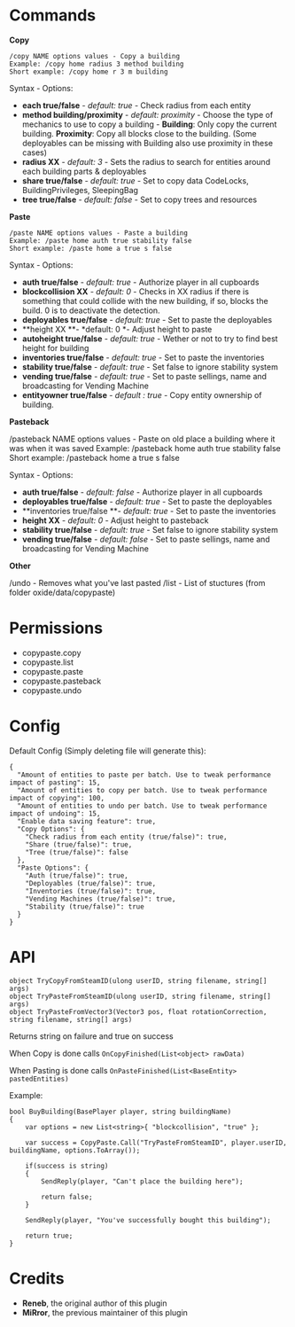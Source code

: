 # Commands
**Copy**

```
/copy NAME options values - Copy a building
Example: /copy home radius 3 method building
Short example: /copy home r 3 m building
```

Syntax - Options:

* **each true/false** - *default: true* - Check radius from each entity
* **method building/proximity** - *default: proximity* - Choose the type of mechanics to use to copy a building - **Building**: Only copy the current building. **Proximity**: Copy all blocks close to the building. (Some deployables can be missing with Building also use proximity in these cases)
* **radius XX** - *default: 3* - Sets the radius to search for entities around each building parts & deployables
* **share true/false** - *default: true* - Set to copy data CodeLocks, BuildingPrivileges, SleepingBag
* **tree true/false** - *default: false* - Set to copy trees and resources


**Paste**

```
/paste NAME options values - Paste a building
Example: /paste home auth true stability false
Short example: /paste home a true s false
```

Syntax - Options:

* **auth true/false** - *default: true* - Authorize player in all cupboards
* **blockcollision XX** - *default: 0* - Checks in XX radius if there is something that could collide with the new building, if so, blocks the build. 0 is to deactivate the detection.
* **deployables true/false** - *default: true* - Set to paste the deployables
* **height XX **- *default: 0 *- Adjust height to paste
* **autoheight true/false** - *default: true* - Wether or not to try to find best height for building
* **inventories true/false** - *default: true* - Set to paste the inventories
* **stability true/false** - *default: true* - Set false to ignore stability system
* **vending true/false** - *default: true* - Set to paste sellings, name and broadcasting for Vending Machine
* **entityowner true/false** - *default : true* - Copy entity ownership of building.

**Pasteback**

/pasteback NAME options values - Paste on old place a building where it was when it was saved
Example: /pasteback home auth true stability false
Short example: /pasteback home a true s false

Syntax - Options:

* **auth true/false** - *default: false* - Authorize player in all cupboards
* **deployables true/false** - *default: true* - Set to paste the deployables
* **inventories true/false **- *default: true* - Set to paste the inventories
* **height XX** - *default: 0* - Adjust height to pasteback
* **stability true/false** - *default: true* - Set false to ignore stability system
* **vending true/false** - *default: false* - Set to paste sellings, name and broadcasting for Vending Machine

**Other**

/undo - Removes what you've last pasted
/list - List of stuctures (from folder oxide/data/copypaste)

# Permissions

* copypaste.copy
* copypaste.list
* copypaste.paste
* copypaste.pasteback
* copypaste.undo
# Config
Default Config (Simply deleting file will generate this):
```
{
  "Amount of entities to paste per batch. Use to tweak performance impact of pasting": 15,
  "Amount of entities to copy per batch. Use to tweak performance impact of copying": 100,
  "Amount of entities to undo per batch. Use to tweak performance impact of undoing": 15,
  "Enable data saving feature": true,
  "Copy Options": {
    "Check radius from each entity (true/false)": true,
    "Share (true/false)": true,
    "Tree (true/false)": false
  },
  "Paste Options": {
    "Auth (true/false)": true,
    "Deployables (true/false)": true,
    "Inventories (true/false)": true,
    "Vending Machines (true/false)": true,
    "Stability (true/false)": true
  }
}
```
# API
```
object TryCopyFromSteamID(ulong userID, string filename, string[] args)
object TryPasteFromSteamID(ulong userID, string filename, string[] args)
object TryPasteFromVector3(Vector3 pos, float rotationCorrection, string filename, string[] args)
```

Returns string on failure and true on success

When Copy is done calls `OnCopyFinished(List<object> rawData)`

When Pasting is done calls `OnPasteFinished(List<BaseEntity> pastedEntities)`

Example:
```
bool BuyBuilding(BasePlayer player, string buildingName)
{
    var options = new List<string>{ "blockcollision", "true" };

    var success = CopyPaste.Call("TryPasteFromSteamID", player.userID, buildingName, options.ToArray());

    if(success is string)
    {
        SendReply(player, "Can't place the building here");

        return false;
    }

    SendReply(player, "You've successfully bought this building");

    return true;
}
```

# Credits
* **Reneb**, the original author of this plugin
* **MiRror**, the previous maintainer of this plugin